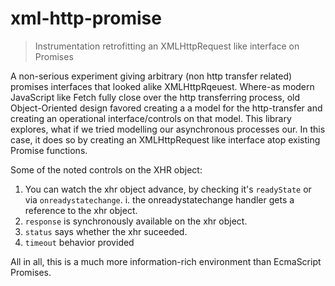 # xml-http-promise

> Instrumentation retrofitting an XMLHttpRequest like interface on Promises

A non-serious experiment giving arbitrary (non http transfer related) promises interfaces that
looked alike XMLHttpRqeuest. Where-as modern JavaScript like Fetch fully close over the http
transferring process, old Object-Oriented design favored creating a a model for the http-transfer
and creating an operational interface/controls on that model. This library explores,
what if we tried modelling our asynchronous processes our. In this case, it does so by
creating an XMLHttpRequest like interface atop existing Promise functions.

Some of the noted controls on the XHR object:

1. You can watch the xhr object advance, by checking it's `readyState` or via `onreadystatechange`.
   i. the onreadystatechange handler gets a reference to the xhr object.
2. `response` is synchronously available on the xhr object.
3. `status` says whether the xhr suceeded.
4. `timeout` behavior provided

All in all, this is a much more information-rich environment than EcmaScript Promises.
